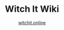 <div style="text-align: center">
    <h1>Witch It Wiki</h1>
    <a href="https://witchit.online/">witchit.online</a>
</div>